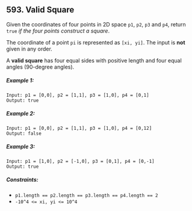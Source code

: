 ## 593. Valid Square

Given the coordinates of four points in 2D space ```p1```, ```p2```, ```p3``` and ```p4```, return ```true``` *if the four points construct a square*.

The coordinate of a point ```pi``` is represented as ```[xi, yi]```. The input is **not** given in any order.

A **valid square** has four equal sides with positive length and four equal angles (90-degree angles).

##### Example 1:
```
Input: p1 = [0,0], p2 = [1,1], p3 = [1,0], p4 = [0,1]
Output: true
```
##### Example 2:
```
Input: p1 = [0,0], p2 = [1,1], p3 = [1,0], p4 = [0,12]
Output: false
```
##### Example 3:
```
Input: p1 = [1,0], p2 = [-1,0], p3 = [0,1], p4 = [0,-1]
Output: true
```

##### Constraints:

* ```p1.length == p2.length == p3.length == p4.length == 2```
* ```-10^4 <= xi, yi <= 10^4```